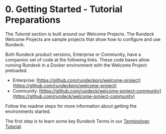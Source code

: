 # 0. Getting Started - Tutorial Preparations

The _Tutorial_ section is built around our Welcome Projects. The Rundeck Welcome Projects are sample projects that show how to configure and use Rundeck.

Both Rundeck product versions, Enterprise or Community, have a companion set of code at the following links. These code bases allow running Rundeck in a Docker environment with the Welcome Project preloaded.


- Enterprise: [https://github.com/rundeckpro/welcome-project](https://github.com/rundeckpro/welcome-project)
- Community: [https://github.com/rundeck/welcome-project-community](https://github.com/rundeck/welcome-project-community)

Follow the readme steps for more information about getting the environments started.

The first step is to learn some key Rundeck Terms in our [Terminology Tutorial](/learning/tutorial/terminology.md).
